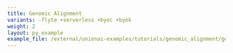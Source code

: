```yaml
---
title: Genomic Alignment
variants: -flyte +serverless +byoc +byok
weight: 2
layout: py_example
example_file: /external/unionai-examples/tutorials/genomic_alignment/genomic_alignment.py
---
```

